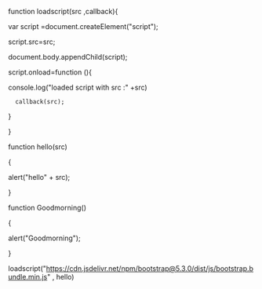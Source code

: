 function loadscript(src ,callback){

  var script =document.createElement("script");
  
  script.src=src;
  
  document.body.appendChild(script);
  
  script.onload=function (){
  
   console.log("loaded script with src :" +src)
   
      callback(src);
  }
  
}

function hello(src)

{

  alert("hello" + src);
  
}

function Goodmorning()

{

  alert("Goodmorning");
  
}

loadscript("https://cdn.jsdelivr.net/npm/bootstrap@5.3.0/dist/js/bootstrap.bundle.min.js" , hello)
